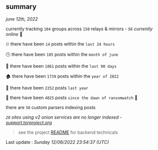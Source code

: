 
## summary
_june 12th, 2022_

currently tracking `104` groups across `150` relays & mirrors - _`56` currently online_ 📡

⏲ there have been `14` posts within the `last 24 hours`

🕓 there have been `105` posts within the `month of june`

📅 there have been `1061` posts within the `last 90 days`

🏚 there have been `1739` posts within the `year of 2022`

🚀 there have been `2252` posts `last year`

🦕 there have been `4025` posts `since the dawn of ransomwatch` 🐣

there are `50` custom parsers indexing posts

_`20` sites using v2 onion services are no longer indexed - [support.torproject.org](https://support.torproject.org/onionservices/v2-deprecation/)_

> see the project [README](https://github.com/jmousqueton/ransomwatch#readme) for backend technicals



Last update : _Sunday 12/06/2022 23:54:37 (UTC)_


